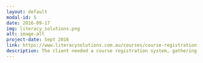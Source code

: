 ```yaml
---
layout: default
modal-id: 5
date: 2016-09-17
img: literacy_solutions.png
alt: image-alt
project-date: Sept 2016
link: https://www.literacysolutions.com.au/courses/course-registration.php
description: The client needed a course registration system, gathering multiple details, processing the form and storing the order details. 
---
```

